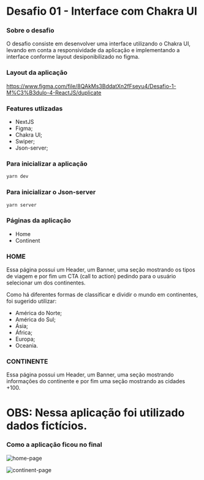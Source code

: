 # Desafio 01 - Interface com Chakra UI

### Sobre o desafio

O desafio consiste em desenvolver uma interface utilizando o Chakra UI, levando em conta a responsividade da aplicação e implementando 
a interface conforme layout desiponibilizado no figma.

### Layout da aplicação
https://www.figma.com/file/8QAkMs3BddatXn2fFseyu4/Desafio-1-M%C3%B3dulo-4-ReactJS/duplicate


### Features utlizadas

- NextJS
- Figma;
- Chakra UI;
- Swiper;
- Json-server;


### Para inicializar a aplicação
 
```bash
yarn dev
```

### Para inicializar o Json-server
 
```bash
yarn server
```

### Páginas da aplicação
- Home
- Continent

### HOME
Essa página possui um Header, um Banner, uma seção mostrando os tipos de viagem e por fim um CTA (call to action) pedindo para o usuário selecionar um dos continentes.

Como há diferentes formas de classificar e dividir o mundo em continentes, foi sugerido utilizar:

- América do Norte;
- América do Sul;
- Ásia;
- África;
- Europa;
- Oceania.

### CONTINENTE
Essa página possui um Header, um Banner, uma seção mostrando informações do continente e por fim uma seção mostrando as cidades +100.

# OBS: Nessa aplicação foi utilizado dados fictícios.


### Como a aplicação ficou no final

![home-page](https://user-images.githubusercontent.com/26827923/153109961-fb1534fd-efd9-47d1-94d1-75451a9a60c1.png)

![continent-page](https://user-images.githubusercontent.com/26827923/153109872-1cdae8be-f8c1-495e-a92f-d86edbecdbcc.png)
